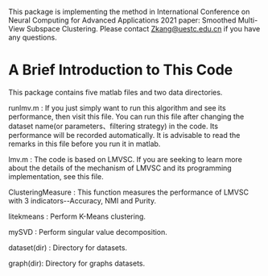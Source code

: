 This package is implementing the method in International Conference on Neural Computing for Advanced Applications 2021 paper: Smoothed Multi-View Subspace Clustering. Please contact [Zkang@uestc.edu.cn](mailto:Zkang@uestc.edu.cn) if you have any questions.

# A Brief Introduction to This Code

This package contains five matlab files and two data directories.

runlmv.m : If you just simply want to run this algorithm and see its performance, then visit this file. You can run this file after changing the dataset name(or parameters、filtering strategy) in the code. Its performance will be recorded automatically. It is advisable to read the remarks in this file before you run it in matlab.

lmv.m : The code is based on LMVSC. If you are seeking to learn more about the details of the mechanism of LMVSC and its programming implementation, see this file.

ClusteringMeasure : This function measures the performance of LMVSC with 3 indicators--Accuracy, NMI and Purity.

litekmeans : Perform K-Means clustering.

mySVD : Perform singular value decomposition.

dataset(dir) : Directory for datasets.

graph(dir): Directory for graphs datasets.





